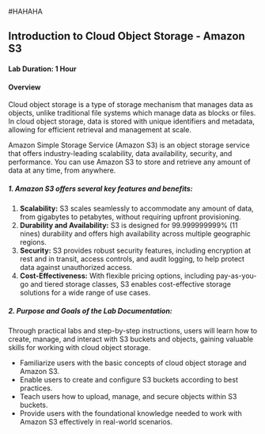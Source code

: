 #HAHAHA
## Introduction to Cloud Object Storage - Amazon S3 
#### Lab Duration: 1 Hour 
#### Overview
Cloud object storage is a type of storage mechanism that manages data as objects, unlike traditional file systems which manage data as blocks or files. In cloud object storage, data is stored with unique identifiers and metadata, allowing for efficient retrieval and management at scale.

Amazon Simple Storage Service (Amazon S3) is an object storage service that offers industry-leading scalability, data availability, security, and performance. You can use Amazon S3 to store and retrieve any amount of data at any time, from anywhere.


##### 1. Amazon S3 offers several key features and benefits:

1. **Scalability:** S3 scales seamlessly to accommodate any amount of data, from gigabytes to petabytes, without requiring upfront provisioning.
2. **Durability and Availability:** S3 is designed for 99.999999999% (11 nines) durability and offers high availability across multiple geographic regions.
3. **Security:** S3 provides robust security features, including encryption at rest and in transit, access controls, and audit logging, to help protect data against unauthorized access.
4. **Cost-Effectiveness:** With flexible pricing options, including pay-as-you-go and tiered storage classes, S3 enables cost-effective storage solutions for a wide range of use cases.

##### 2. Purpose and Goals of the Lab Documentation:
Through practical labs and step-by-step instructions, users will learn how to create, manage, and interact with S3 buckets and objects, gaining valuable skills for working with cloud object storage.

- Familiarize users with the basic concepts of cloud object storage and Amazon S3.
- Enable users to create and configure S3 buckets according to best practices.
- Teach users how to upload, manage, and secure objects within S3 buckets.
- Provide users with the foundational knowledge needed to work with Amazon S3 effectively in real-world scenarios.
    
